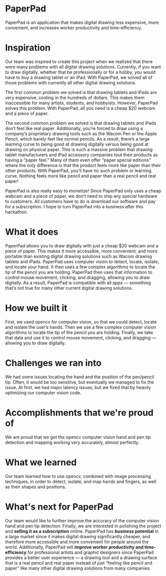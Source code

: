 # PaperPad
PaperPad is an application that makes digital drawing less expensive, more convenient, and increases worker productivity and time-efficiency.

# Inspiration
Our team was inspired to create this project when we realized that there were many problems with all digital drawing solutions. Currently, if you want to draw digitally, whether that be professionally or for a hobby, you would have to buy a drawing tablet or an iPad. With PaperPad, we solved all of those problems with currently all other digital drawing solutions.

The first common problem we solved is that drawing tablets and iPads are very expensive, costing in the hundreds of dollars. This makes them inaccessible for many artists, students, and hobbyists. However, PaperPad solves this problem. With PaperPad, all you need is a cheap $20 webcam and a piece of paper.

The second common problem we solved is that drawing tablets and iPads don’t feel like real paper. Additionally, you’re forced to draw using a company’s proprietary drawing tools such as the Wacom Pen or the Apple Pencil, which barely feel like normal pencils. As a result, there’s a large learning curve to being good at drawing digitally versus being good at drawing on physical paper. This is such a massive problem that drawing tablet manufacturers and iPad accessory companies tout their products as having a “paper feel.” Many of them even offer “paper special editions” where the only difference is that the product feels more like paper than their other products. With PaperPad, you’ll have no such problem or learning curve. Nothing feels more like pencil and paper than a real pencil and real paper!

PaperPad is also really easy to monetize! Since PaperPad only uses a cheap webcam and a piece of paper, we don’t need to ship any special hardware to customers. All customers have to do is download our software and pay for a subscription. I hope to turn PaperPad into a business after this hackathon.

# What it does
PaperPad allows you to draw digitally with just a cheap $20 webcam and a piece of paper. This makes it more accessible, more convenient, and more portable than existing digital drawing solutions such as Wacom drawing tablets and iPads.
PaperPad uses computer vision to detect, locate, isolate, and locate your hand. It then uses a few complex algorithms to locate the tip of the pencil you are holding. PaperPad then uses that information to control mouse movement, clicking, and dragging, allowing you to draw digitally. As a result, PaperPad is compatible with all apps ⁠— something that’s not true for many other current digital drawing solutions.

# How we built it
First, we used opencv for computer vision, so that we could detect, locate and isolate the user’s hands. Then we use a few complex computer vision algorithms to locate the tip of the pencil you are holding. Finally, we take that data and use it to control mouse movement, clicking, and dragging — allowing you to draw digitally.

# Challenges we ran into
We had some issues locating the hand and the position of the pen/pencil tip. Often, it would be too sensitive, but eventually we managed to fix the issue. At first, we had major latency issues, but we fixed that by heavily optimizing our computer vision code.

# Accomplishments that we're proud of
We are proud that we got the opencv computer vision hand and pen tip detection and mapping working very accurately, almost perfectly.

# What we learned
Our team learned how to use opencv, combined with image processing techniques, in order to detect, isolate, and map hands and fingers, as well as their shapes and positions.

# What's next for PaperPad
Our team would like to further improve the accuracy of the computer vision hand and pen tip detection. Finally, we are interested in polishing the project and **selling it as a subscription** online. PaperPad has **business potential** in a large market since it makes digital drawing significantly cheaper, and therefore more accessible and more convenient for people around the world. Additionally, PaperPad will **improve worker productivity and time-efficiency** for professional artists and graphic designers since PaperPad provides a better user experience — a drawing tool and a drawing surface that is a real pencil and real paper instead of just “feeling like pencil and paper” like many other digital drawing solutions from many companies.